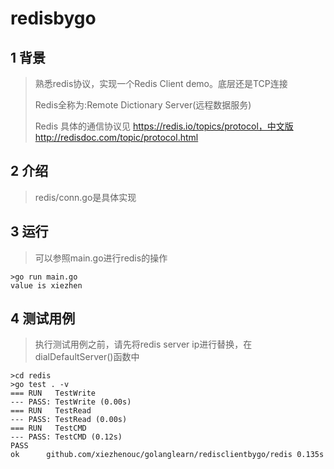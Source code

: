 # redisbygo

## 1 背景
>熟悉redis协议，实现一个Redis Client demo。底层还是TCP连接
>
>Redis全称为:Remote Dictionary Server(远程数据服务)
>
>Redis 具体的通信协议见 https://redis.io/topics/protocol，中文版 http://redisdoc.com/topic/protocol.html

## 2 介绍
>redis/conn.go是具体实现

## 3 运行
>可以参照main.go进行redis的操作

```
>go run main.go
value is xiezhen
```

## 4 测试用例
>执行测试用例之前，请先将redis server ip进行替换，在dialDefaultServer()函数中

```
>cd redis
>go test . -v
=== RUN   TestWrite
--- PASS: TestWrite (0.00s)
=== RUN   TestRead
--- PASS: TestRead (0.00s)
=== RUN   TestCMD
--- PASS: TestCMD (0.12s)
PASS
ok  	github.com/xiezhenouc/golanglearn/redisclientbygo/redis	0.135s
```
